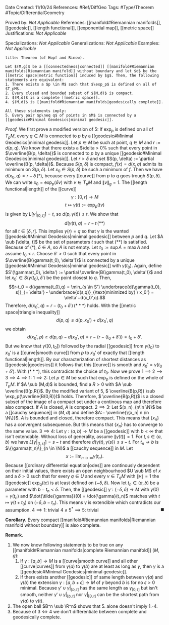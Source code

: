 <div class="topSpace"></div>

Date Created: 11/10/24
References: #Ref/DiffGeo 
Tags: #Type/Theorem #Topic/DifferentialGeometry 

Proved by: <i>Not Applicable</i>
References: [[manifold#Riemannian manifolds]], [[geodesic]], [[length functional]], [[exponential map]], [[metric space]]
Justifications: <i>Not Applicable</i>

Specializations: <i>Not Applicable</i>
Generalizations: <i>Not Applicable</i>
Examples: <i>Not Applicable</i>

``` ad-Theorem
title: Theorem (of Hopf and Rinow).

Let $(M,g)$ be a [[connectedness|connected]] [[manifold#Riemannian manifolds|Riemannian manifold]] without boundary and let $d$ be the [[metric space|metric function]] induced by $g$. Then, the following statements are equivalent:
1. There exists a $p \in M$ such that $\exp_p$ is defined on all of $T_pM$.
2. Every closed and bounded subset of $(M,d)$ is compact.
3. $(M,d)$ is a complete [[metric space]].
4. $(M,d)$ is [[manifold#Riemannian manifolds|geodesically complete]].

All these statements imply:
5. Every pair $p\neq q$ of points in $M$ is connected by a [[geodesic#Minimal Geodesics|minimal geodesic]].

```

<i>Proof.</i>
We first prove a modified version of 5: If $\exp_p$ is defined on all of $T_pM$, every $q \in M$ is connected to $p$ by a [[geodesic#Minimal Geodesics|minimal geodesic]].
Let $p \in M$ be such at point, $q \in M$ and $r:=d(p,q)$. We know that there exists a $\delta > 0% such that every point in $\overline{B(p, \delta)}$ is connected to $p$ by a unique [[geodesic#Minimal Geodesics|minimal geodesic]]. Let $r > \delta$ and set $S(p, \delta) := \partial \overline{B(p, \delta)}$. Because $S(p, \delta)$ is compact, $f(x)=d(x,q)$ admits its minimum on $S(p,\delta)$. Let $x_0 \in S(p, \delta)$ be such a minimum of $f$. Then we have $d(x_0, q) = r - \delta \, (\ast)$, because every [[curve]] from $p$ to $q$ goes trough $S(p,\delta)$. We can write $x_0 = \exp_p (\delta v)$ with $v \in T_pM$ and $\|v\|_g=1$. The [[length functional|length]] of the [[curve]] $$\gamma: [0,r] \to M$$ $$t \mapsto \gamma (t):= \exp_p (tv)$$ is given by $L[\gamma|_{[0,t]}] = t$, so $d(p, \gamma(t)) \leq t$. We show that $$d(\gamma(t), q) = r-t \, (\ast \ast)$$ for all $t \in [\delta, r]$. This implies $\gamma(r)=q$ so that $\gamma$ is the wanted [[geodesic#Minimal Geodesics|minimal geodesic]] between $p$ and $q$.
Let $A \sub [\delta, t]$ be the set of parameters $t$ such that $(\ast \ast)$ is satisfied. Because of $(\ast)$, $\delta \in A$, so $A$ is not empty. Let $t_0 := \sup A = \max A$ and assume $t_0 < r$. Choose $\delta' > 0$ such that every point in $\overline{B(\gamma(t_0), \delta')}$ is connected by a unique [[geodesic#Minimal Geodesics|minimal geodesic]] with $\gamma(t_0)$. Again, define $S'(\gamma(t_0), \delta') := \partial \overline{B(\gamma(t_0), \delta')}$ and let $x_0' \in S(\gamma(t_0), \delta')$ be the point closest to $q$. Then, $$r-t_0 = d(\gamma(t_0),q) = \min_{s \in S'} \underbrace{d(\gamma(t_0), s)}_{= \delta'} - \underbrace{d(s,q)}_{\text{minimized by} \ x_0'} = \delta'+d(x_0',q).$$ Therefore, $d(x_0', q)=r-(t_0+\delta') \, (\ast \ast \ast)$ holds. With the [[metric space|triangle inequality]] $$d(p,q)\leq d(p, x_0') + d(x_0', q)$$ we obtain $$d(x_0', p) \geq d(p,q) - d(x_0', q) = r-(r-(t_0 +\delta')) = t_0 + \delta'.$$ But we know that $\gamma([0, t_0])$ followed by the radial [[geodesic]] from $\gamma(t_0)$ to $x_0'$ is a [[curve|smooth curve]] from $p$ to $x_0'$ of exactly that [[length functional|length]]. By our characterization of shortest distances as [[geodesic|geodesics]] it follows that this [[curve]] is smooth and $x_0' = \gamma(t_0 + \delta')$. With $(\ast \ast \ast)$, this contradicts the choice of $t_0$.
Now we prove $1 \implies 2 \implies 3 \implies 4 \implies 1$:
$1 \implies 2$: Let $p \in M$ be such that $\exp_p$ is defined on the whole of $T_pM$. If $A \sub (M,d)$ is bounded, find a $R > 0$ with $A \sub \overline{B(p,R)}$. By the modified variant of $5$, $ \overline{B(p,R)} \sub \exp_p(\overline{B(0,R)})$ holds. Therefore, $ \overline{B(p,R)}$ is a closed subset of the image of a compact set under a continous map and therefore also compact. If $A$ is closed, $A$ is compact.
$2 \implies 3$: Let $(x_n)_{n\in \N}$ be a [[cauchy sequence]] in $(M,d)$ and define $A:= \overline{\{x_n| n \in \N\}}$. $A$ is bounded and closed, therefore compact. This means that $\{x_n\}$ has a convergent subsequence. But this means that $\{x_n\}$ has to converge to the same value.
$3 \implies 4$: Let $\gamma:(a,b) \to M$ be a [[geodesic]] with $b<\infty$ that isn't extendable. Without loss of generality, assume $\| \dot{\gamma}(t)\|=1$. For $t,s \in (a,b)$ we have $L[\gamma|_{[t,s]}]=s-t$ and therefore $d(\gamma(t), \gamma(s)) \leq s-t$. For $t_n \to b$ is $\{\gamma(t_n)\}_{n \in \N}$ a [[cauchy sequence]] in $M$. Let $$x := \lim_{n \to \infty} \gamma (t_n).$$ Because [[ordinary differential equation|odes]] are continously dependent on their initial values, there exists an open neighbourhood $U \sub M$ of $x$ and a $\delta > 0$ such that for every $q \in U$ and every $v \in T_qM$ with $\|v\|=1$ the [[geodesic]] $\exp_q(tc)$ is at least defined on $(-\delta, \delta)$. Now let $t_n \in (a,b)$ be a parameter with $b-t_n < \delta$. Then, the [[geodesic]] $\tilde{\gamma}: (-\delta, \delta) \to M$ with $\tilde{\gamma}(0) = \gamma(t_n)$ and $\dot{\tilde{\gamma}}(0) = \dot{\gamma}(t_n)$ matches with $t \mapsto \gamma(t+t_0)$ on $(-\delta, b-t_n)$. This means $\gamma$ is extendible which contradicts our assumption.
$4 \implies 1$: trivial
$4 \wedge 5^\ast \implies 5$: trivial
<span style="float:right;">$\blacksquare$</span>

**Corollary.**
Every compact [[manifold#Riemannian manifolds|Riemannian manifold without boundary]] is also complete. 

**Remark.**
1. We now know following statements to be true on any [[manifold#Riemannian manifolds|complete Riemannian manifold]] $(M,g)$:
	1. If $\gamma: [a,b] \to M$ is a [[curve|smooth curve]] and all other [[curve|curves]] from $\gamma(a)$ to $\gamma(b)$ are at least as long as $\gamma$, then $\gamma$ is a [[geodesic#Minimal Geodesics|minimal geodesic]].
	2. If there exists another [[geodesic]] of same length between $\gamma(a)$ and $\gamma(b)$ the extension $\gamma: [a, b+\epsilon] \to M$ of $\gamma$ beyond $b$ is for no $\epsilon > 0$ minimal. Because $\gamma' \cup \gamma|_{[b,t]}$ has the same length as $\gamma_{[0,t]}$ but isn't smooth, neither $\gamma' \cup \gamma|_{[b,t]}$ nor $\gamma|_{[0,t]}$ can be the shortest path from $\gamma(a)$ to $\gamma(t)$.
2. The open ball $B^n \sub \R^n$ shows that 5. alone doesn't imply 1.-4.
3. Because of $3 \iff 4$ we don't differentiate between complete and geodesically complete.
